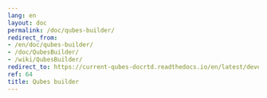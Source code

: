 ```yaml
---
lang: en
layout: doc
permalink: /doc/qubes-builder/
redirect_from:
- /en/doc/qubes-builder/
- /doc/QubesBuilder/
- /wiki/QubesBuilder/
redirect_to: https://current-qubes-docrtd.readthedocs.io/en/latest/developer/building/qubes-builder.html
ref: 64
title: Qubes builder
---
```

